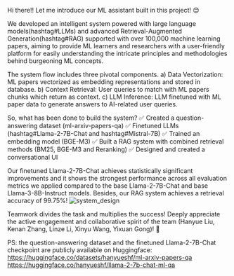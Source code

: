 Hi there!! Let me introduce our ML assistant built in this project! 😊 

We developed an intelligent system powered with large language models(hashtag#LLMs) and advanced Retrieval-Augmented Generation(hashtag#RAG) supported with over 100,000 machine learning papers, aiming to provide ML learners and researchers with a user-friendly platform for easily understanding the intricate principles and methodologies behind burgeoning ML concepts.

The system flow includes three pivotal components.
a) Data Vectorization: ML papers vectorized as embedding representations and stored in database.
b) Context Retrieval: User queries to match with ML papers chunks which return as context.
c) LLM Inference: LLM finetuned with ML paper data to generate answers to AI-related user queries.

So, what has been done to build the system?
✅ Created a question-answering dataset (ml-arxiv-papers-qa) 
✅ Finetuned LLMs (hashtag#Llama-2-7B-Chat and hashtag#Mistral-7B)
✅ Trained an embedding model (BGE-M3)
✅ Built a RAG system with combined retrieval methods (BM25, BGE-M3 and Reranking)
✅ Designed and created a conversational UI

Our finetuned Llama-2-7B-Chat achieves statistically significant improvements and it shows the strongest performance across all evaluation metrics we applied compared to the base Llama-2-7B-Chat and base Llama-3-8B-Instruct models. Besides, our RAG system achieves a retrieval accuracy of 99.75%!
![system_design](https://github.com/hanyuesgithub/An-ML-Assistant-Powered-with-LLM-and-Advanced-RAG/assets/80732009/96d7947d-5a9f-4bb4-bb2b-e59ef54d72bb)


Teamwork divides the task and multiplies the success! Deeply appreciate the active engagement and collaborative spirit of the team (Hanyue Liu, Kenan Zhang, Linze Li, Xinyu Wang, Yixuan Gong)! 🎉

PS: the question-answering dataset and the finetuned Llama-2-7B-Chat checkpoint are publicly available on Huggingface:
https://huggingface.co/datasets/hanyueshf/ml-arxiv-papers-qa
https://huggingface.co/hanyueshf/llama-2-7b-chat-ml-qa

